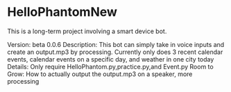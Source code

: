 # HelloPhantomNew
This is a long-term project involving a smart device bot.

Version: beta 0.0.6
Description: This bot can simply take in voice inputs and create an output.mp3 by processing. Currently only does 3 recent calendar events, calendar events on a specific day, and weather in one city today
Details: Only require HelloPhantom.py,practice.py,and Event.py
Room to Grow: How to actually output the output.mp3 on a speaker, more processing
